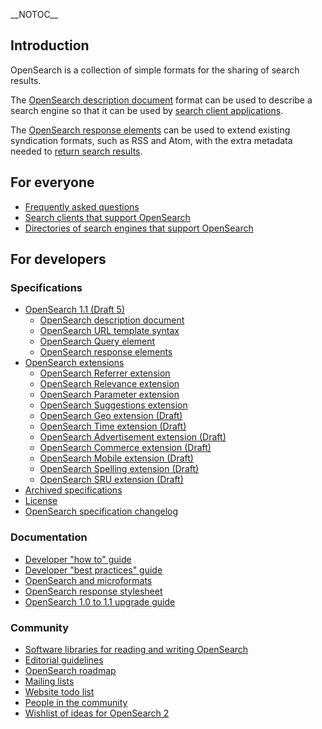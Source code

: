 \_\_NOTOC\_\_

## Introduction

OpenSearch is a collection of simple formats for the sharing of search
results.

The [OpenSearch description
document](Specifications/OpenSearch/1.1#OpenSearch_description_document "wikilink")
format can be used to describe a search engine so that it can be used by
[search client
applications](Community/OpenSearch_search_clients "wikilink").

The [OpenSearch response
elements](Specifications/OpenSearch/1.1#OpenSearch_response_elements "wikilink")
can be used to extend existing syndication formats, such as RSS and
Atom, with the extra metadata needed to [return search
results](Community/OpenSearch_search_engine_directories "wikilink").

## For everyone

  - [Frequently asked
    questions](Documentation/Frequently_asked_questions "wikilink")
  - [Search clients that support
    OpenSearch](Community/OpenSearch_search_clients "wikilink")
  - [Directories of search engines that support
    OpenSearch](Community/OpenSearch_search_engine_directories "wikilink")

## For developers

### Specifications

  - [OpenSearch 1.1 (Draft 5)](Specifications/OpenSearch/1.1 "wikilink")
      - [OpenSearch description
        document](Specifications/OpenSearch/1.1#OpenSearch_description_document "wikilink")
      - [OpenSearch URL template
        syntax](Specifications/OpenSearch/1.1#OpenSearch_URL_template_syntax "wikilink")
      - [OpenSearch Query
        element](Specifications/OpenSearch/1.1#OpenSearch_Query_element "wikilink")
      - [OpenSearch response
        elements](Specifications/OpenSearch/1.1#OpenSearch_response_elements "wikilink")
  - [OpenSearch
    extensions](Specifications/OpenSearch/Extensions "wikilink")
      - [OpenSearch Referrer
        extension](Specifications/OpenSearch/Extensions/Referrer/1.0 "wikilink")
      - [OpenSearch Relevance
        extension](Specifications/OpenSearch/Extensions/Relevance/1.0 "wikilink")
      - [OpenSearch Parameter
        extension](Specifications/OpenSearch/Extensions/Parameter/1.0 "wikilink")
      - [OpenSearch Suggestions
        extension](Specifications/OpenSearch/Extensions/Suggestions/1.1 "wikilink")
      - [OpenSearch Geo extension
        (Draft)](Specifications/OpenSearch/Extensions/Geo/1.0/Draft_2 "wikilink")
      - [OpenSearch Time extension
        (Draft)](Specifications/OpenSearch/Extensions/Time/1.0/Draft_1 "wikilink")
      - [OpenSearch Advertisement extension
        (Draft)](Community/Proposal/Specifications/OpenSearch/Extensions/Advertisement/1.0/Draft_1 "wikilink")
      - [OpenSearch Commerce extension
        (Draft)](Community/Proposal/Specifications/OpenSearch/Extensions/Commerce/1.0/Draft_1 "wikilink")
      - [OpenSearch Mobile extension
        (Draft)](Community/Proposal/Specifications/OpenSearch/Extensions/Mobile/1.0/Draft_1 "wikilink")
      - [OpenSearch Spelling extension
        (Draft)](Community/Proposal/Specifications/OpenSearch/Extensions/Spelling/1.0/Draft_1 "wikilink")
      - [OpenSearch SRU extension
        (Draft)](Community/Proposal/Specifications/OpenSearch/Extensions/SRU/1.0/Draft_1 "wikilink")
  - [Archived specifications](Specifications/Archive "wikilink")
  - [License](Specifications/License "wikilink")
  - [OpenSearch specification
    changelog](Specifications/OpenSearch/Changelog "wikilink")

### Documentation

  - [Developer "how to"
    guide](Documentation/Developer_how_to_guide "wikilink")
  - [Developer "best practices"
    guide](Documentation/Developer_best_practices_guide "wikilink")
  - [OpenSearch and
    microformats](Documentation/Recommendations/OpenSearch_and_microformats "wikilink")
  - [OpenSearch response
    stylesheet](Documentation/Stylesheet "wikilink")
  - [OpenSearch 1.0 to 1.1 upgrade
    guide](Documentation/OpenSearch_1.0_to_1.1_upgrade_guide "wikilink")

### Community

  - [Software libraries for reading and writing
    OpenSearch](Community/OpenSearch_software "wikilink")
  - [Editorial guidelines](Community/Guidelines "wikilink")
  - [OpenSearch roadmap](Community/Roadmap "wikilink")
  - [Mailing lists](Community/Mailing_lists "wikilink")
  - [Website todo list](Community/Todo_list "wikilink")
  - [People in the community](Community/OpenSearch_community "wikilink")
  - [Wishlist of ideas for OpenSearch
    2](Community/OpenSearch_2_wishlist "wikilink")
